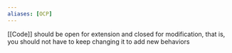 ```yaml
---
aliases: [OCP]
---
```


[[Code]] should be open for extension and closed for modification, that is, you should not have to keep changing it to add new behaviors